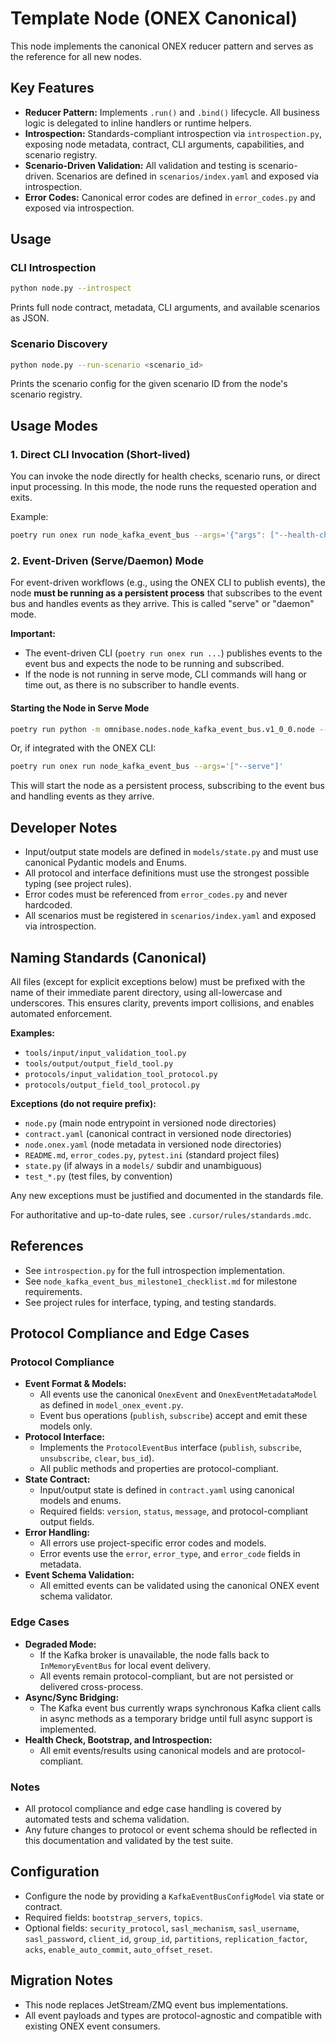 # Template Node (ONEX Canonical)

This node implements the canonical ONEX reducer pattern and serves as the reference for all new nodes.

## Key Features
- **Reducer Pattern:** Implements `.run()` and `.bind()` lifecycle. All business logic is delegated to inline handlers or runtime helpers.
- **Introspection:** Standards-compliant introspection via `introspection.py`, exposing node metadata, contract, CLI arguments, capabilities, and scenario registry.
- **Scenario-Driven Validation:** All validation and testing is scenario-driven. Scenarios are defined in `scenarios/index.yaml` and exposed via introspection.
- **Error Codes:** Canonical error codes are defined in `error_codes.py` and exposed via introspection.

## Usage

### CLI Introspection
```bash
python node.py --introspect
```
Prints full node contract, metadata, CLI arguments, and available scenarios as JSON.

### Scenario Discovery
```bash
python node.py --run-scenario <scenario_id>
```
Prints the scenario config for the given scenario ID from the node's scenario registry.

## Usage Modes

### 1. Direct CLI Invocation (Short-lived)

You can invoke the node directly for health checks, scenario runs, or direct input processing. In this mode, the node runs the requested operation and exits.

Example:

```bash
poetry run onex run node_kafka_event_bus --args='{"args": ["--health-check"]}'
```

### 2. Event-Driven (Serve/Daemon) Mode

For event-driven workflows (e.g., using the ONEX CLI to publish events), the node **must be running as a persistent process** that subscribes to the event bus and handles events as they arrive. This is called "serve" or "daemon" mode.

**Important:**
- The event-driven CLI (`poetry run onex run ...`) publishes events to the event bus and expects the node to be running and subscribed.
- If the node is not running in serve mode, CLI commands will hang or time out, as there is no subscriber to handle events.

#### Starting the Node in Serve Mode

```bash
poetry run python -m omnibase.nodes.node_kafka_event_bus.v1_0_0.node --serve
```

Or, if integrated with the ONEX CLI:

```bash
poetry run onex run node_kafka_event_bus --args='["--serve"]'
```

This will start the node as a persistent process, subscribing to the event bus and handling events as they arrive.

## Developer Notes
- Input/output state models are defined in `models/state.py` and must use canonical Pydantic models and Enums.
- All protocol and interface definitions must use the strongest possible typing (see project rules).
- Error codes must be referenced from `error_codes.py` and never hardcoded.
- All scenarios must be registered in `scenarios/index.yaml` and exposed via introspection.

## Naming Standards (Canonical)

All files (except for explicit exceptions below) must be prefixed with the name of their immediate parent directory, using all-lowercase and underscores. This ensures clarity, prevents import collisions, and enables automated enforcement.

**Examples:**
- `tools/input/input_validation_tool.py`
- `tools/output/output_field_tool.py`
- `protocols/input_validation_tool_protocol.py`
- `protocols/output_field_tool_protocol.py`

**Exceptions (do not require prefix):**
- `node.py` (main node entrypoint in versioned node directories)
- `contract.yaml` (canonical contract in versioned node directories)
- `node.onex.yaml` (node metadata in versioned node directories)
- `README.md`, `error_codes.py`, `pytest.ini` (standard project files)
- `state.py` (if always in a `models/` subdir and unambiguous)
- `test_*.py` (test files, by convention)

Any new exceptions must be justified and documented in the standards file.

For authoritative and up-to-date rules, see `.cursor/rules/standards.mdc`.

## References
- See `introspection.py` for the full introspection implementation.
- See `node_kafka_event_bus_milestone1_checklist.md` for milestone requirements.
- See project rules for interface, typing, and testing standards.

## Protocol Compliance and Edge Cases

### Protocol Compliance
- **Event Format & Models:**
  - All events use the canonical `OnexEvent` and `OnexEventMetadataModel` as defined in `model_onex_event.py`.
  - Event bus operations (`publish`, `subscribe`) accept and emit these models only.
- **Protocol Interface:**
  - Implements the `ProtocolEventBus` interface (`publish`, `subscribe`, `unsubscribe`, `clear`, `bus_id`).
  - All public methods and properties are protocol-compliant.
- **State Contract:**
  - Input/output state is defined in `contract.yaml` using canonical models and enums.
  - Required fields: `version`, `status`, `message`, and protocol-compliant output fields.
- **Error Handling:**
  - All errors use project-specific error codes and models.
  - Error events use the `error`, `error_type`, and `error_code` fields in metadata.
- **Event Schema Validation:**
  - All emitted events can be validated using the canonical ONEX event schema validator.

### Edge Cases
- **Degraded Mode:**
  - If the Kafka broker is unavailable, the node falls back to `InMemoryEventBus` for local event delivery.
  - All events remain protocol-compliant, but are not persisted or delivered cross-process.
- **Async/Sync Bridging:**
  - The Kafka event bus currently wraps synchronous Kafka client calls in async methods as a temporary bridge until full async support is implemented.
- **Health Check, Bootstrap, and Introspection:**
  - All emit events/results using canonical models and are protocol-compliant.

### Notes
- All protocol compliance and edge case handling is covered by automated tests and schema validation.
- Any future changes to protocol or event schema should be reflected in this documentation and validated by the test suite.

## Configuration

- Configure the node by providing a `KafkaEventBusConfigModel` via state or contract.
- Required fields: `bootstrap_servers`, `topics`.
- Optional fields: `security_protocol`, `sasl_mechanism`, `sasl_username`, `sasl_password`, `client_id`, `group_id`, `partitions`, `replication_factor`, `acks`, `enable_auto_commit`, `auto_offset_reset`.

## Migration Notes

- This node replaces JetStream/ZMQ event bus implementations.
- All event payloads and types are protocol-agnostic and compatible with existing ONEX event consumers.
